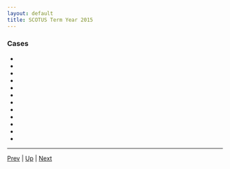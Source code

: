 ```yaml
---
layout: default
title: SCOTUS Term Year 2015
---
```


### Cases
*  []()
*  []()
*  []()
*  []()
*  []()
*  []()
*  []()
*  []()
*  []()
*  []()
*  []()
*  []()

---

[Prev](../2014/README.md) | [Up](../README.md) | [Next](../2016/README.md)
